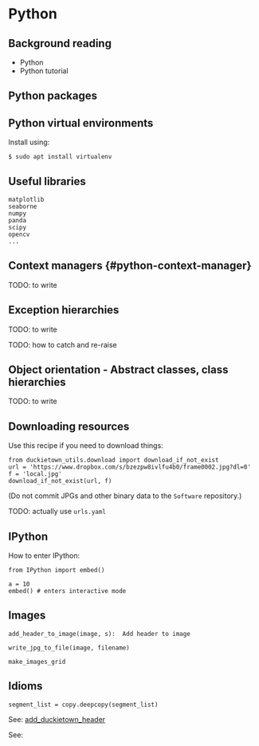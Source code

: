 # Python

## Background reading

- Python
- Python tutorial

## Python packages

## Python virtual environments

Install using:

    $ sudo apt install virtualenv

## Useful libraries

    matplotlib
    seaborne
    numpy
    panda
    scipy
    opencv
    ...

## Context managers {#python-context-manager}

TODO: to write

## Exception hierarchies

TODO: to write

TODO: how to catch and re-raise

## Object orientation - Abstract classes, class  hierarchies

TODO: to write

## Downloading resources

Use this recipe if you need to download things:

    from duckietown_utils.download import download_if_not_exist
    url = 'https://www.dropbox.com/s/bzezpw8ivlfu4b0/frame0002.jpg?dl=0'
    f = 'local.jpg'
    download_if_not_exist(url, f)

(Do not commit JPGs and other binary data to the `Software` repository.)

TODO: actually use `urls.yaml`

## IPython

How to enter IPython:

    from IPython import embed()

    a = 10
    embed() # enters interactive mode


## Images

[](python:duckietown_utils.add_header_to_image)

    add_header_to_image(image, s):  Add header to image

[](python:duckietown_utils.write_jpg_to_file)

    write_jpg_to_file(image, filename)

[](python:duckietown_utils.make_images_grid)

    make_images_grid


## Idioms


    segment_list = copy.deepcopy(segment_list)


See: [add_duckietown_header](python:duckietown_utils.add_duckietown_header)

See: [](python:duckietown_utils.download_if_not_exist)
